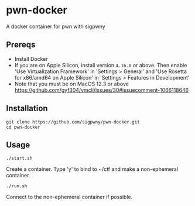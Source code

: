 # pwn-docker
A docker container for pwn with sigpwny

## Prereqs

+ Install Docker
+ If you are on Apple Silicon, install version `4.16.0` or above. Then enable 'Use Virtualization Framework' in 'Settings > General' and 'Use Rosetta for x86/amd64 on Apple Silicon' in 'Settings > Features in Development'
+ Note that you must be on MacOS 12.3 or above https://github.com/gyf304/vmcli/issues/30#issuecomment-1066118646
## Installation

```
git clone https://github.com/sigpwny/pwn-docker.git
cd pwn-docker
```

## Usage
```
./start.sh
```
Create a container. Type 'y' to bind to ~/ctf and make a non-ephemeral container.

```
./run.sh
```
Connect to the non-ephemeral container if possible.
